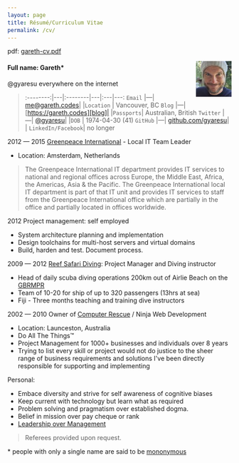 ```yaml
---
layout: page
title: Résumé/Curriculum Vitae
permalink: /cv/
---
```

pdf: [gareth-cv.pdf][cv]

<img style="float: right" src="/files/avatar.jpg">

#### Full name: Gareth*

@gyaresu everywhere on the internet

>:--------:|---|:--------|---|:---|---:
`Email` |—| <me@gareth.codes>| |`Location` | Vancouver, BC
`Blog` |—|[https://gareth.codes][blog]| |`Passports`| Australian, British
`Twitter` |—| [@gyaresu][twitter]| |`DOB` | 1974-04-30 (41)
 `GitHub` |—| [github.com/gyaresu][github]| | `LinkedIn/Facebook`| no longer

2012 — 2015 [Greenpeace International][gpi] - Local IT Team Leader

 * Location: Amsterdam, Netherlands

>The Greenpeace International IT department provides IT services to national and regional offices across Europe, the Middle East, Africa, the Americas, Asia & the Pacific. The Greenpeace International local IT department is part of that IT unit and provides IT services to staff from
the Greenpeace International office which are partially in the office and
partially located in offices worldwide.

2012 Project management: self employed

 * System architecture planning and implementation
 * Design toolchains for multi-host servers and virtual domains
 * Build, harden and test. Document process.

2009 — 2012 [Reef Safari Diving][rs]: Project Manager and Diving instructor

 * Head of daily scuba diving operations 200km out of Airlie Beach on the [GBRMPR][reef]
 * Team of 10-20 for ship of up to 320 passengers (13hrs at sea)
 * Fiji - Three months teaching and training dive instructors

2002 — 2010 Owner of [Computer Rescue][cr] / Ninja Web Development

 * Location: Launceston, Australia
 * Do All The Things™
 * Project Management for 1000+ businesses and individuals over 8 years
 * Trying to list every skill or project would not do justice to the
   sheer range of business requirements and solutions I've been directly
   responsible for supporting and implementing

Personal:

 * Embace diversity and strive for self awareness of cognitive biases
 * Keep current with technology but learn what as required
 * Problem solving and pragmatism over established dogma.
 * Belief in mission over pay cheque or rank
 * [Leadership over Management][ml]

>Referees provided upon request.

\* people with only a single name are said to be [mononymous][mononymous]

[ml]:           /manage-lead/
[reef]:         http://www.gbrmpa.gov.au/
[vimeo]:        https://vimeo.com/gyaresu
[flickr]:       https://www.flickr.com/photos/gyaresu
[cr]:           http://computerrescue.com.au
[rs]:           http://reefsafari.com
[mononymous]:   https://en.wikipedia.org/wiki/Mononymous_person
[gpi]:          http://greenpeace.org
[twitter]:      https://twitter.com/gyaresu
[github]:       https://github.com/gyaresu
[blog]:         https://gareth.codes
[cv]:           /files/gareth-cv.pdf